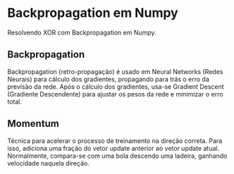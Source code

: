 # Backpropagation em Numpy
Resolvendo XOR com Backpropagation em Numpy.

## Backpropagation
Backpropagation (retro-propagação) é usado em Neural Networks (Redes Neurais) para cálculo dos gradientes, propagando para trás o erro da previsão da rede. Após o cálculo dos gradientes, usa-se Gradient Descent (Gradiente Descendente) para ajustar os pesos da rede e minimizar o erro total.

## Momentum
Técnica para acelerar o processo de treinamento na direção correta. Para isso, adiciona uma fração do vetor update anterior ao vetor update atual. Normalmente, compara-se com uma bola descendo uma ladeira, ganhando velocidade naquela direção.
